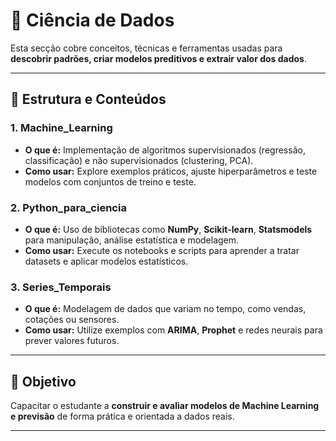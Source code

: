 # 🧠 Ciência de Dados

Esta secção cobre conceitos, técnicas e ferramentas usadas para **descobrir padrões, criar modelos preditivos e extrair valor dos dados**.

---

## 📂 Estrutura e Conteúdos

### 1. **Machine_Learning**
- **O que é:** Implementação de algoritmos supervisionados (regressão, classificação) e não supervisionados (clustering, PCA).
- **Como usar:** Explore exemplos práticos, ajuste hiperparâmetros e teste modelos com conjuntos de treino e teste.

### 2. **Python_para_ciencia**
- **O que é:** Uso de bibliotecas como **NumPy**, **Scikit-learn**, **Statsmodels** para manipulação, análise estatística e modelagem.
- **Como usar:** Execute os notebooks e scripts para aprender a tratar datasets e aplicar modelos estatísticos.

### 3. **Series_Temporais**
- **O que é:** Modelagem de dados que variam no tempo, como vendas, cotações ou sensores.
- **Como usar:** Utilize exemplos com **ARIMA**, **Prophet** e redes neurais para prever valores futuros.

---

## 🚀 Objetivo
Capacitar o estudante a **construir e avaliar modelos de Machine Learning e previsão** de forma prática e orientada a dados reais.

---


